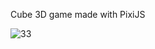 Cube 3D game made with PixiJS

![33](https://github.com/OleksandrYakuba/Pixi-Cube-3D-Game/cube.png?raw=true)
